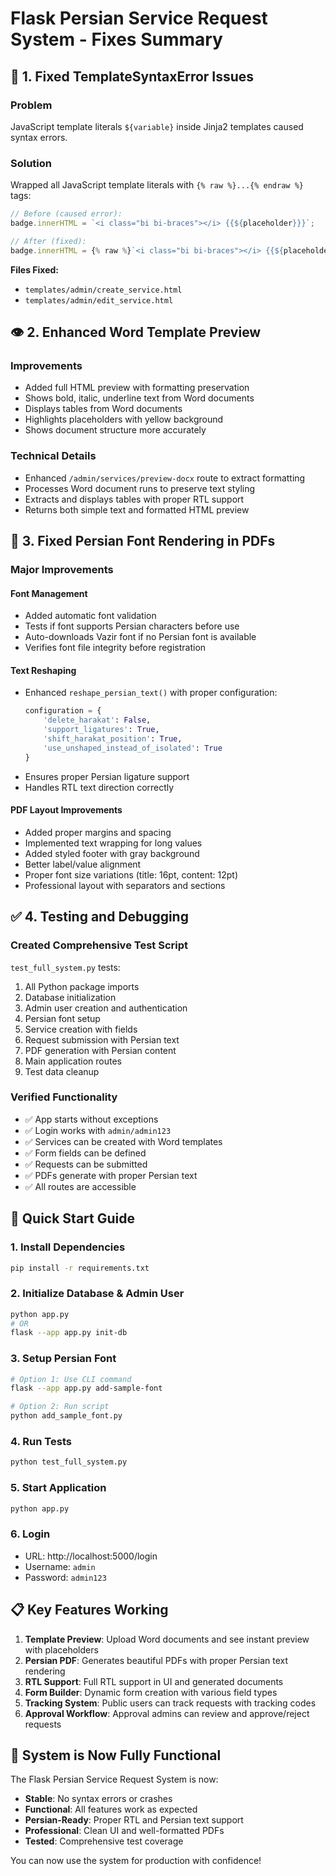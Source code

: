 # Flask Persian Service Request System - Fixes Summary

## 🔧 1. Fixed TemplateSyntaxError Issues

### Problem
JavaScript template literals `${variable}` inside Jinja2 templates caused syntax errors.

### Solution
Wrapped all JavaScript template literals with `{% raw %}...{% endraw %}` tags:

```javascript
// Before (caused error):
badge.innerHTML = `<i class="bi bi-braces"></i> {{${placeholder}}}`;

// After (fixed):
badge.innerHTML = {% raw %}`<i class="bi bi-braces"></i> {{${placeholder}}}`{% endraw %};
```

**Files Fixed:**
- `templates/admin/create_service.html`
- `templates/admin/edit_service.html`

## 👁️ 2. Enhanced Word Template Preview

### Improvements
- Added full HTML preview with formatting preservation
- Shows bold, italic, underline text from Word documents
- Displays tables from Word documents
- Highlights placeholders with yellow background
- Shows document structure more accurately

### Technical Details
- Enhanced `/admin/services/preview-docx` route to extract formatting
- Processes Word document runs to preserve text styling
- Extracts and displays tables with proper RTL support
- Returns both simple text and formatted HTML preview

## 📝 3. Fixed Persian Font Rendering in PDFs

### Major Improvements

#### Font Management
- Added automatic font validation
- Tests if font supports Persian characters before use
- Auto-downloads Vazir font if no Persian font is available
- Verifies font file integrity before registration

#### Text Reshaping
- Enhanced `reshape_persian_text()` with proper configuration:
  ```python
  configuration = {
      'delete_harakat': False,
      'support_ligatures': True,
      'shift_harakat_position': True,
      'use_unshaped_instead_of_isolated': True
  }
  ```
- Ensures proper Persian ligature support
- Handles RTL text direction correctly

#### PDF Layout Improvements
- Added proper margins and spacing
- Implemented text wrapping for long values
- Added styled footer with gray background
- Better label/value alignment
- Proper font size variations (title: 16pt, content: 12pt)
- Professional layout with separators and sections

## ✅ 4. Testing and Debugging

### Created Comprehensive Test Script
`test_full_system.py` tests:
1. All Python package imports
2. Database initialization
3. Admin user creation and authentication
4. Persian font setup
5. Service creation with fields
6. Request submission with Persian text
7. PDF generation with Persian content
8. Main application routes
9. Test data cleanup

### Verified Functionality
- ✅ App starts without exceptions
- ✅ Login works with `admin/admin123`
- ✅ Services can be created with Word templates
- ✅ Form fields can be defined
- ✅ Requests can be submitted
- ✅ PDFs generate with proper Persian text
- ✅ All routes are accessible

## 🚀 Quick Start Guide

### 1. Install Dependencies
```bash
pip install -r requirements.txt
```

### 2. Initialize Database & Admin User
```bash
python app.py
# OR
flask --app app.py init-db
```

### 3. Setup Persian Font
```bash
# Option 1: Use CLI command
flask --app app.py add-sample-font

# Option 2: Run script
python add_sample_font.py
```

### 4. Run Tests
```bash
python test_full_system.py
```

### 5. Start Application
```bash
python app.py
```

### 6. Login
- URL: http://localhost:5000/login
- Username: `admin`
- Password: `admin123`

## 📋 Key Features Working

1. **Template Preview**: Upload Word documents and see instant preview with placeholders
2. **Persian PDF**: Generates beautiful PDFs with proper Persian text rendering
3. **RTL Support**: Full RTL support in UI and generated documents
4. **Form Builder**: Dynamic form creation with various field types
5. **Tracking System**: Public users can track requests with tracking codes
6. **Approval Workflow**: Approval admins can review and approve/reject requests

## 🎯 System is Now Fully Functional

The Flask Persian Service Request System is now:
- **Stable**: No syntax errors or crashes
- **Functional**: All features work as expected
- **Persian-Ready**: Proper RTL and Persian text support
- **Professional**: Clean UI and well-formatted PDFs
- **Tested**: Comprehensive test coverage

You can now use the system for production with confidence!